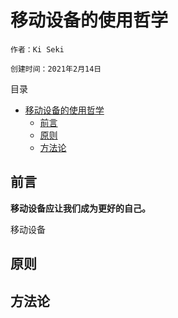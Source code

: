 # 移动设备的使用哲学

`作者：Ki Seki`

`创建时间：2021年2月14日`

目录

- [移动设备的使用哲学](#移动设备的使用哲学)
  - [前言](#前言)
  - [原则](#原则)
  - [方法论](#方法论)

## 前言

**移动设备应让我们成为更好的自己。**

移动设备

## 原则

## 方法论